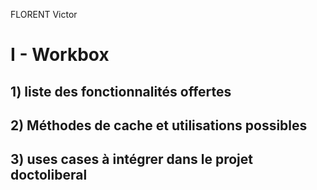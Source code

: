 FLORENT Victor

# I - Workbox
 
## 1) liste des fonctionnalités offertes


## 2) Méthodes de cache et utilisations possibles


## 3) uses cases à intégrer dans le projet doctoliberal
